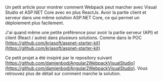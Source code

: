 
Un petit article pour montrer comment Webpack peut marcher avec Visual Studio et ASP.NET Core avec en plus ReactJs. Avoir la partie client et serveur dans une même solution ASP.NET Core, ce qui permet un déploiement plus facilement.

J'ai quand même une petite préférence pour avoir la partie serveur (API) et client (React / autre) dans plusieurs solutions.
Comme dans le POC [https://github.com/kriasoft/aspnet-starter-kit](https://github.com/kriasoft/aspnet-starter-kit)

Ce petit projet a été insipiré par le repository suivant [https://github.com/damienbod/Angular2WebpackVisualStudio](https://github.com/damienbod/Angular2WebpackVisualStudio).
Vous retrouvez plus de détail sur comment marche la solution.